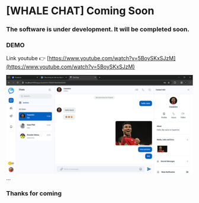 # [WHALE CHAT] Coming Soon

### The software is under development. It will be completed soon.

### DEMO

Link youtube 👉 [https://www.youtube.com/watch?v=5BoySKxSJzM](https://www.youtube.com/watch?v=5BoySKxSJzM)

![Image](/client/public/demo.jpg)
...

### Thanks for coming
